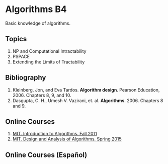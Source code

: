 # Algorithms B4
Basic knowledge of algorithms.

## Topics
1.	NP and Computational Intractability 
2.	PSPACE
3.	Extending the Limits of Tractability

## Bibliography
1. Kleinberg, Jon, and Eva Tardos. **Algorithm design**. Pearson Education, 2006.  Chapters 8, 9, and 10.
2. Dasgupta, C. H., Umesh V. Vazirani, et. al. **Algorithms**. 2006. Chapters 8 and 9.

## Online Courses
1. [MIT. Introduction to Algorithms. Fall 2011](https://ocw.mit.edu/courses/electrical-engineering-and-computer-science/6-006-introduction-to-algorithms-fall-2011/lecture-videos/)
2. [MIT. Design and Analysis of Algorithms. Spring 2015](https://ocw.mit.edu/courses/electrical-engineering-and-computer-science/6-046j-design-and-analysis-of-algorithms-spring-2015/lecture-videos/)

## Online Courses (Español)